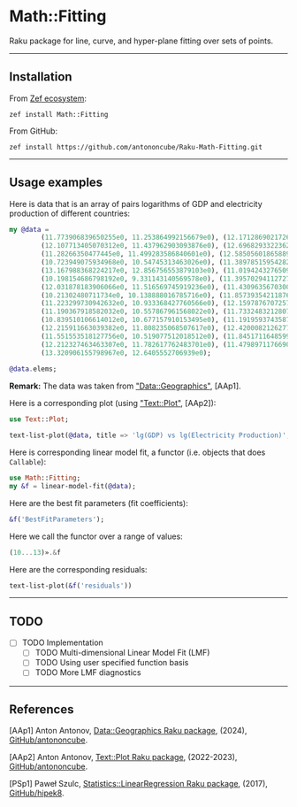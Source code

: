 # Math::Fitting

Raku package for line, curve, and hyper-plane fitting over sets of points.

------

## Installation

From [Zef ecosystem](https://raku.land):

```
zef install Math::Fitting
```

From GitHub:

```
zef install https://github.com/antononcube/Raku-Math-Fitting.git
```

------

## Usage examples

Here is data that is an array of pairs logarithms of GDP and electricity production of different countries:

```raku
my @data =
        (11.773906839650255e0, 11.253864992156679e0), (12.171286902172696e0, 12.009204578014298e0),
        (12.107713405070312e0, 11.437962903093876e0), (12.696829332236298e0, 12.00401094268482e0),
        (11.28266350477445e0, 11.499283586840601e0), (12.585056018658895e0, 11.775388329493465e0),
        (10.723949075934968e0, 10.54745313463026e0), (11.389785159542825e0, 10.928944887584644e0),
        (13.167988368224217e0, 12.856756553879103e0), (11.019424327650983e0, 10.472888033769635e0),
        (10.198154686798192e0, 9.331143140569578e0), (11.395702941127277e0, 10.772811339725912e0),
        (12.031878183906066e0, 11.516569745919236e0), (11.430963567030055e0, 10.855585778720567e0),
        (10.21302480711734e0, 10.138888016785716e0), (11.857393542118762e0, 11.520472966745002e0),
        (11.223299730942632e0, 10.933368427760566e0), (12.15978767072575e0, 11.78868016913858e0),
        (11.190367918582032e0, 10.557867961568022e0), (11.733248321280731e0, 11.226857570288722e0),
        (10.839510106614012e0, 10.677157910153495e0), (11.191959374358786e0, 11.17621400228234e0),
        (12.215911663039382e0, 11.808235068507617e0), (12.420008212627797e0, 11.723537761532056e0),
        (11.551553518127756e0, 10.519077512018512e0), (11.845171164859963e0, 11.528956530193586e0),
        (12.212327463463307e0, 11.782617762483701e0), (11.479897117669006e0, 11.355095745306354e0),
        (13.320906155798967e0, 12.6405552706939e0);
        
@data.elems;        
```

**Remark:** The data was taken from ["Data::Geographics"](https://raku.land/zef:antononcube/Data::Geographics), [AAp1].

Here is a corresponding plot (using ["Text::Plot"](https://raku.land/zef:antononcube/Text::Plot), [AAp2]):

```raku
use Text::Plot;

text-list-plot(@data, title => 'lg(GDP) vs lg(Electricity Production)', x-label => 'GDP', y-label => 'EP');
```

Here is corresponding linear model fit, a functor (i.e. objects that does `Callable`):

```raku
use Math::Fitting;
my &f = linear-model-fit(@data);
```

Here are the best fit parameters (fit coefficients):

```raku
&f('BestFitParameters');
```

Here we call the functor over a range of values:

```raku
(10...13)».&f
```

Here are the corresponding residuals:

```raku
text-list-plot(&f('residuals'))
```

------

## TODO

- [ ] TODO Implementation
  - [ ] TODO Multi-dimensional Linear Model Fit (LMF)
  - [ ] TODO Using user specified function basis
  - [ ] TODO More LMF diagnostics

------

## References

[AAp1] Anton Antonov, 
[Data::Geographics Raku package](https://github.com/antononcube/Raku-Data-Geographics),
(2024),
[GitHub/antononcube](https://github.com/antononcube).

[AAp2] Anton Antonov, 
[Text::Plot Raku package](https://github.com/antononcube/Raku-Text-Plot),
(2022-2023),
[GitHub/antononcube](https://github.com/antononcube).

[PSp1] Paweł Szulc,
[Statistics::LinearRegression Raku package](https://github.com/hipek8/p6-Statistics-LinearRegression),
(2017),
[GitHub/hipek8](https://github.com/hipek8).
